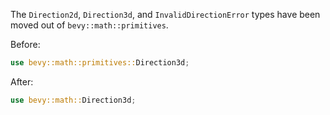 The `Direction2d`, `Direction3d`, and `InvalidDirectionError` types have been moved out of `bevy::math::primitives`.

Before:

```rust
use bevy::math::primitives::Direction3d;
```

After:

```rust
use bevy::math::Direction3d;
```
